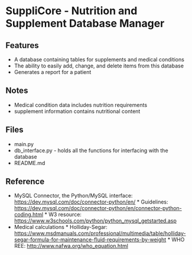 # SuppliCore - Nutrition and Supplement Database Manager

## Features
* A database containing tables for supplements and medical conditions
* The ability to easily add, change, and delete items from this database
* Generates a report for a patient

## Notes
* Medical condition data includes nutrition requirements
* supplement information contains nutritional content
 

## Files
* main.py
* db_interface.py - holds all the functions for interfacing with the database
* README.md

## Reference
* MySQL Connector, the Python/MySQL interface: https://dev.mysql.com/doc/connector-python/en/
       * Guidelines: https://dev.mysql.com/doc/connector-python/en/connector-python-coding.html 
       * W3 resource: https://www.w3schools.com/python/python_mysql_getstarted.asp 
* Medical calculations
       * Holliday-Segar: https://www.msdmanuals.com/professional/multimedia/table/holliday-segar-formula-for-maintenance-fluid-requirements-by-weight 
       * WHO REE: http://www.nafwa.org/who_equation.html 
